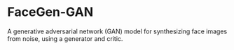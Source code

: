 # FaceGen-GAN
A generative adversarial network (GAN) model for synthesizing face images from noise, using a generator and critic.
